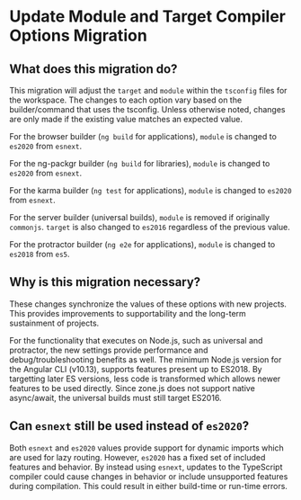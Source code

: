 # Update Module and Target Compiler Options Migration

## What does this migration do?

This migration will adjust the `target` and `module` within the `tsconfig` files for the workspace.
The changes to each option vary based on the builder/command that uses the tsconfig.
Unless otherwise noted, changes are only made if the existing value matches an expected value.

For the browser builder (`ng build` for applications), `module` is changed to `es2020` from `esnext`.

For the ng-packgr builder (`ng build` for libraries), `module` is changed to `es2020` from `esnext`.

For the karma builder (`ng test` for applications), `module` is changed to `es2020` from `esnext`.

For the server builder (universal builds), `module` is removed if originally `commonjs`.
`target` is also changed to `es2016` regardless of the previous value.

For the protractor builder (`ng e2e` for applications), `module` is changed to `es2018` from `es5`.

## Why is this migration necessary?

These changes synchronize the values of these options with new projects.
This provides improvements to supportability and the long-term sustainment of projects.

For the functionality that executes on Node.js, such as universal and protractor, the new settings
provide performance and debug/troubleshooting benefits as well.
The minimum Node.js version for the Angular CLI (v10.13), supports features present up to ES2018.
By targetting later ES versions, less code is transformed which allows newer features to be used directly.
Since zone.js does not support native async/await, the universal builds must still target ES2016.

## Can `esnext` still be used instead of `es2020`?

Both `esnext` and `es2020` values provide support for dynamic imports which are used for lazy routing.
However, `es2020` has a fixed set of included features and behavior.
By instead using `esnext`, updates to the TypeScript compiler could cause changes in behavior or include
unsupported features during compilation.  This could result in either build-time or run-time errors.
